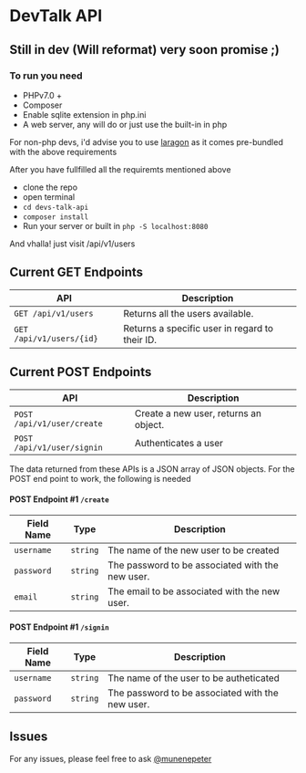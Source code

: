 # DevTalk API


## Still in dev (Will reformat) very soon promise ;)


### To run you need 
 - PHPv7.0 +
 - Composer 
 - Enable sqlite extension in php.ini
 - A web server, any will do or just use the built-in in php

 For non-php devs, i'd advise you to use [laragon](https://laragon.org/) as it comes pre-bundled with the above requirements

 After you have fullfilled all the requiremts mentioned above
  - clone the repo
  - open terminal
  - `cd devs-talk-api`
  - `composer install`
  - Run your server or built in `php -S localhost:8080`

And vhalla! just visit /api/v1/users 

## Current GET Endpoints

| API                         | Description                                                                        |
|-----------------------------|------------------------------------------------------------------------------------|
| `GET /api/v1/users` | Returns all the users available.            |
| `GET /api/v1/users/{id}`         | Returns a specific user in regard to their ID.                     |

## Current POST Endpoints

| API                         | Description                                                                        |
|-----------------------------|------------------------------------------------------------------------------------|
| `POST /api/v1/user/create` | Create a new user, returns an object.            |
| `POST /api/v1/user/signin`         | Authenticates a user                     |

The data returned from these APIs is a JSON array of JSON objects.
For the POST end point to work, the following is needed

#### POST Endpoint #1 `/create`

| Field Name | Type     | Description                                                                                              |
|------------|----------|----------------------------------------------------------------------------------------------------------|
| `username`       | `string` | The name of the new user to be created                                                           |
| `password`     | `string` | The password to be associated with the new user.                                                  |
| `email`    | `string` | The email to be associated with the new user. |

#### POST Endpoint #1 `/signin`

| Field Name | Type     | Description                                                                                              |
|------------|----------|----------------------------------------------------------------------------------------------------------|
| `username`       | `string` | The name of the  user to be autheticated                                                           |
| `password`     | `string` | The password to be associated with the new user. 
## Issues
  For any issues, please feel free to ask [@munenepeter](https://github.com/munenepeter)
